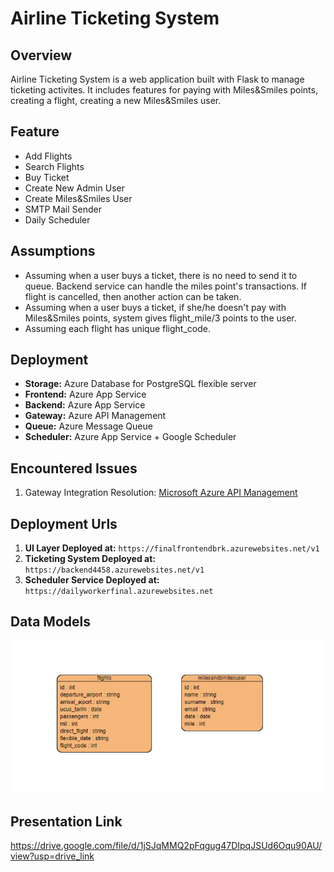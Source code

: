# Airline Ticketing System

## Overview
Airline Ticketing System is a web application built with Flask to manage ticketing activites. It includes features for paying with Miles&Smiles points, creating a flight, creating a new Miles&Smiles user.

## Feature
- Add Flights
- Search Flights
- Buy Ticket
- Create New Admin User
- Create Miles&Smiles User
- SMTP Mail Sender
- Daily Scheduler

## Assumptions
- Assuming when a user buys a ticket, there is no need to send it to queue. Backend service can handle the miles point's transactions. If flight is cancelled, then another action can be taken.
- Assuming when a user buys a ticket, if she/he doesn't pay with Miles&Smiles points, system gives flight_mile/3 points to the user.
- Assuming each flight has unique flight_code.

## Deployment
- **Storage:** Azure Database for PostgreSQL flexible server
- **Frontend:** Azure App Service
- **Backend:** Azure App Service
- **Gateway:** Azure API Management
- **Queue:** Azure Message Queue
- **Scheduler:** Azure App Service + Google Scheduler

## Encountered Issues

1. Gateway Integration
    Resolution: [Microsoft Azure API Management](https://learn.microsoft.com/en-us/azure/api-management/api-management-key-concepts)

## Deployment Urls

1. **UI Layer Deployed at:**
   `https://finalfrontendbrk.azurewebsites.net/v1`
2. **Ticketing System Deployed at:**
   `https://backend4458.azurewebsites.net/v1`
3. **Scheduler Service Deployed at:**
   `https://dailyworkerfinal.azurewebsites.net`
## Data Models
![ER Diagram](ER_Diagram.png)

## Presentation Link
https://drive.google.com/file/d/1jSJqMMQ2pFqgug47DIpqJSUd6Oqu90AU/view?usp=drive_link
